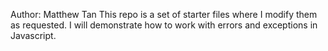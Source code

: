 Author: Matthew Tan
This repo is a set of starter files where I modify them as requested. I will demonstrate how to work with errors and exceptions in Javascript.